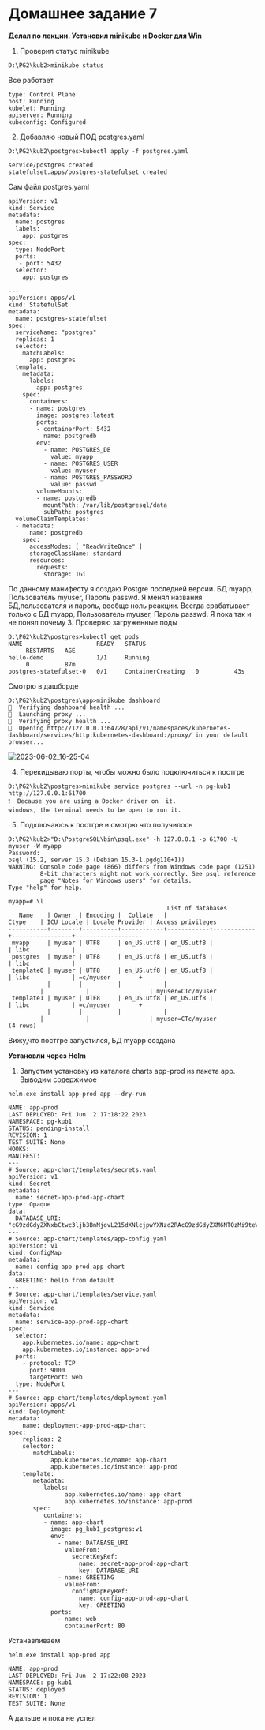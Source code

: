 # Домашнее задание 7

**Делал по лекции. Установил minikube и Docker для Win** 
1. Проверил статус minikube
```
D:\PG2\kub2>minikube status
```
Все работает
```
type: Control Plane   
host: Running
kubelet: Running      
apiserver: Running    
kubeconfig: Configured
```
2. Добавляю новый ПОД postgres.yaml
```
D:\PG2\kub2\postgres>kubectl apply -f postgres.yaml
```
```
service/postgres created
statefulset.apps/postgres-statefulset created
```
Сам файл postgres.yaml
```
apiVersion: v1
kind: Service
metadata:
  name: postgres
  labels:
    app: postgres
spec:
  type: NodePort
  ports:
   - port: 5432
  selector:
    app: postgres

---
apiVersion: apps/v1
kind: StatefulSet
metadata:
  name: postgres-statefulset
spec:
  serviceName: "postgres"
  replicas: 1
  selector:
    matchLabels:
      app: postgres
  template:
    metadata:
      labels:
        app: postgres
    spec:
      containers:
      - name: postgres
        image: postgres:latest
        ports:
        - containerPort: 5432
          name: postgredb
        env:
          - name: POSTGRES_DB
            value: myapp
          - name: POSTGRES_USER
            value: myuser
          - name: POSTGRES_PASSWORD
            value: passwd
        volumeMounts:
        - name: postgredb
          mountPath: /var/lib/postgresql/data
          subPath: postgres
  volumeClaimTemplates:
  - metadata:
      name: postgredb
    spec:
      accessModes: [ "ReadWriteOnce" ]
      storageClassName: standard
      resources:
        requests:
          storage: 1Gi
```
По данному манифесту я создаю Postgre последней версии. БД myapp, Пользователь myuser, Пароль passwd.
Я менял названия БД,пользователя и пароль, вообще ноль реакции. Всегда срабатывает только с БД myapp, Пользователь myuser, Пароль passwd.
Я пока так и не понял почему
3. Проверяю загруженные поды
```
D:\PG2\kub2\postgres>kubectl get pods
NAME                     READY   STATUS
     RESTARTS   AGE
hello-demo               1/1     Running        
     0          87m
postgres-statefulset-0   0/1     ContainerCreating   0          43s
```
Смотрю в дашборде
```
D:\PG2\kub2\postgres\app>minikube dashboard
🤔  Verifying dashboard health ...
🚀  Launching proxy ...
🤔  Verifying proxy health ...
🎉  Opening http://127.0.0.1:64728/api/v1/namespaces/kubernetes-dashboard/services/http:kubernetes-dashboard:/proxy/ in your default browser...
```
![2023-06-02_16-25-04](https://github.com/sfedorovceavtru/otus_pg2/assets/122378097/12514e7a-4aee-413b-9308-52065aaa44ac)

4. Перекидываю порты, чтобы можно было подключиться к постгре
```
D:\PG2\kub2\postgres>minikube service postgres --url -n pg-kub1
http://127.0.0.1:61700
❗  Because you are using a Docker driver on  it.
windows, the terminal needs to be open to run it.
```
5. Подключаюсь к постгре и смотрю что получилось
```
D:\PG2\kub2>"D:\PostgreSQL\bin\psql.exe" -h 127.0.0.1 -p 61700 -U myuser -W myapp
Password: 
psql (15.2, server 15.3 (Debian 15.3-1.pgdg110+1))
WARNING: Console code page (866) differs from Windows code page (1251)
         8-bit characters might not work correctly. See psql reference
         page "Notes for Windows users" for details.
Type "help" for help.

myapp=# \l
                                             List of databases
   Name    | Owner  | Encoding |  Collate   |   
Ctype    | ICU Locale | Locale Provider | Access privileges
-----------+--------+----------+------------+------------+------------+-----------------+-------------------
 myapp     | myuser | UTF8     | en_US.utf8 | en_US.utf8 |            | libc            |       
 postgres  | myuser | UTF8     | en_US.utf8 | en_US.utf8 |            | libc            |       
 template0 | myuser | UTF8     | en_US.utf8 | en_US.utf8 |            | libc            | =c/myuser        +
           |        |          |            |   
         |            |                 | myuser=CTc/myuser
 template1 | myuser | UTF8     | en_US.utf8 | en_US.utf8 |            | libc            | =c/myuser        +
           |        |          |            |   
         |            |                 | myuser=CTc/myuser
(4 rows)
```
Вижу,что постгре запустился, БД myapp создана


**Установли через Helm**
1. Запустим установку из каталога charts app-prod из пакета app.
Выводим содержимое
```
helm.exe install app-prod app --dry-run
```
```
NAME: app-prod
LAST DEPLOYED: Fri Jun  2 17:18:22 2023
NAMESPACE: pg-kub1
STATUS: pending-install
REVISION: 1
TEST SUITE: None
HOOKS:
MANIFEST:
---
# Source: app-chart/templates/secrets.yaml      
apiVersion: v1
kind: Secret
metadata:
  name: secret-app-prod-app-chart
type: Opaque
data:
  DATABASE_URI: "cG9zdGdyZXNxbCtwc3ljb3BnMjovL215dXNlcjpwYXNzd2RAcG9zdGdyZXM6NTQzMi9teWFwcA=="  
---
# Source: app-chart/templates/app-config.yaml   
apiVersion: v1
kind: ConfigMap
metadata:
  name: config-app-prod-app-chart
data:
  GREETING: hello from default
---
# Source: app-chart/templates/service.yaml      
apiVersion: v1
kind: Service
metadata:
  name: service-app-prod-app-chart
spec:
  selector:
    app.kubernetes.io/name: app-chart
    app.kubernetes.io/instance: app-prod        
  ports:
    - protocol: TCP
      port: 9000
      targetPort: web
  type: NodePort
---
# Source: app-chart/templates/deployment.yaml   
apiVersion: apps/v1
kind: Deployment
metadata:
    name: deployment-app-prod-app-chart
spec:
    replicas: 2
    selector:
       matchLabels:
            app.kubernetes.io/name: app-chart   
            app.kubernetes.io/instance: app-prod
    template:
       metadata:
          labels:
                app.kubernetes.io/name: app-chart
                app.kubernetes.io/instance: app-prod
       spec:
          containers:
          - name: app-chart
            image: pg_kub1_postgres:v1
            env:
              - name: DATABASE_URI
                valueFrom:
                  secretKeyRef:
                    name: secret-app-prod-app-chart
                    key: DATABASE_URI
              - name: GREETING
                valueFrom:
                  configMapKeyRef:
                    name: config-app-prod-app-chart
                    key: GREETING
            ports:
              - name: web
                containerPort: 80
```
Устанавливаем
```
helm.exe install app-prod app  
```
```
NAME: app-prod
LAST DEPLOYED: Fri Jun  2 17:22:08 2023
NAMESPACE: pg-kub1
STATUS: deployed
REVISION: 1     
TEST SUITE: None
```

А дальше я пока не успел
